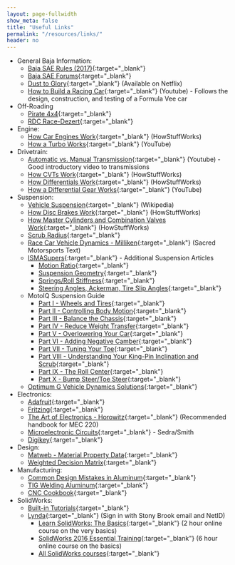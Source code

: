 ```yaml
---
layout: page-fullwidth
show_meta: false
title: "Useful Links"
permalink: "/resources/links/"
header: no
---
```


- General Baja Information:
  - [Baja SAE Rules (2017)](http://students.sae.org/cds/bajasae/rules/){:target="_blank"}
  - [Baja SAE Forums](http://forums.bajasae.net/forum/){:target="_blank"}
  - [Dust to Glory](http://www.netflix.com/search/dust%2520to%2520glory){:target="_blank"} (Available on Netflix)
  - [How to Build a Racing Car](https://www.youtube.com/channel/UCj1P9eBlPZKyT2k9pFEMBjA/featured){:target="_blank"} (Youtube) - Follows the design, construction, and testing of a Formula Vee car
- Off-Roading
  - [Pirate 4x4](http://www.pirate4x4.com/forum/){:target="_blank"}
  - [RDC Race-Dezert](http://www.race-dezert.com/home/){:target="_blank"}
- Engine:
  - [How Car Engines Work](http://auto.howstuffworks.com/engine.htm){:target="_blank"} (HowStuffWorks)
  - [How a Turbo Works](https://www.youtube.com/watch?v=rLDgQg6bq7o){:target="_blank"} (YouTube)
- Drivetrain:
  - [Automatic vs. Manual Transmission](https://www.youtube.com/watch?v=auQgOtveQi0){:target="_blank"} (Youtube) - Good introductory video to transmissions
  - [How CVTs Work](http://auto.howstuffworks.com/cvt.htm){:target="_blank"} (HowStuffWorks)
  - [How Differentials Work](http://auto.howstuffworks.com/differential.htm){:target="_blank"} (HowStuffWorks)
  - [How a Differential Gear Works](https://www.youtube.com/watch?v=K4JhruinbWc){:target="_blank"} (YouTube)
- Suspension:
  - [Vehicle Suspension](https://en.wikipedia.org/wiki/Suspension_(vehicle)){:target="_blank"} (Wikipedia)
  - [How Disc Brakes Work](http://auto.howstuffworks.com/auto-parts/brakes/brake-types/disc-brake.htm){:target="_blank"} (HowStuffWorks)
  - [How Master Cylinders and Combination Valves Work](http://auto.howstuffworks.com/auto-parts/brakes/brake-types/master-brake1.htm){:target="_blank"} (HowStuffWorks)
  - [Scrub Radius](http://www.hrsprings.com/technical/scrub_radius){:target="_blank"}
  - [Race Car Vehicle Dynamics - Milliken](http://www.amazon.com/Race-Vehicle-Dynamics-R146-Publisher/dp/B004XEA3E2/){:target="_blank"} (Sacred Motorsports Text)
  - [ISMASupers](http://www.ismasupers.com/index.php/tech-talk-archive){:target="_blank"} - Additional Suspension Articles
    - [Motion Ratio](http://ismasupers.com/downloads/tech-talk/Tech-01%20Motion%20ratios-4.pdf){:target="_blank"}
    - [Suspension Geometry](http://ismasupers.com/downloads/tech-talk/Tech-02%20Suspension%20Geometry%20relations%204.pdf){:target="_blank"}
    - [Springs/Roll Stiffness](http://ismasupers.com/downloads/tech-talk/Tech-03%20Springs-Roll%20Stiffness-4.pdf){:target="_blank"}
    - [Steering Angles, Ackerman, Tire Slip Angles](http://ismasupers.com/downloads/tech-talk/tech-04understandingsteering-4.pdf){:target="_blank"}
  - MotoIQ Suspension Guide
    - [Part I - Wheels and Tires](http://www.motoiq.com/MagazineArticles/tabid/59/articleType/ArticleView/articleId/1424/The-Ultimate-guide-to-Suspension-and-Handling-Part-1-Wheels-and-Tires.aspx){:target="_blank"}
    - [Part II - Controlling Body Motion](http://www.motoiq.com/MagazineArticles/ID/1491/categoryId/120/The-Ultimate-guide-to-Suspension-and-Handling-Part-2-Controlling-Body-Motion.aspx){:target="_blank"}
    - [Part III - Balance the Chassis](http://www.motoiq.com/MagazineArticles/ID/1595/categoryId/120/The-Ultimate-Guide-to-Suspension-and-Handling-Part-3-Balance-the-chassis.aspx){:target="_blank"}
    - [Part IV - Reduce Weight Transfer](http://www.motoiq.com/MagazineArticles/ID/1650/categoryId/120/The-Ultimate-Guide-to-Suspension-and-Handling-Part-4-Reduce-weight-transfer.aspx){:target="_blank"}
    - [Part V - Overlowering Your Car](http://www.motoiq.com/MagazineArticles/ID/1712/categoryId/120/The-Ultimate-Handling-Guide-Part-V-The-One-Unforgivable-Sin-Overlowering-Your-Car.aspx){:target="_blank"}
    - [Part VI - Adding Negative Camber](http://www.motoiq.com/MagazineArticles/ID/1781/categoryId/120/The-Ultimate-Guide-to-Suspension-and-Handling-Part-Six-Adding-Negative-Camber.aspx){:target="_blank"}
    - [Part VII - Tuning Your Toe](http://www.motoiq.com/MagazineArticles/ID/1936/categoryId/120/The-Ultimate-Guide-to-Suspension-and-Handling-Part-Seven--Tuning-your-Toe.aspx){:target="_blank"}
    - [Part VIII - Understanding Your King-Pin Inclination and Scrub](http://www.motoiq.com/MagazineArticles/ID/1982/categoryId/120/The-Ultimate-Handling-Guide-Part-8-Understanding-Your-Caster-King-Pin-Inclination-and-Scrub.aspx){:target="_blank"}
    - [Part IX - The Roll Center](http://www.motoiq.com/MagazineArticles/ID/2804/categoryId/120/The-Ultimate-Guide-to-Suspension-and-Handling-Its-All-in-the-Geometry-Part-One-The-Roll-Center.aspx){:target="_blank"}
    - [Part X - Bump Steer/Toe Steer](http://www.motoiq.com/MagazineArticles/ID/3608/categoryId/120/The-Ultimate-Guide-to-Suspension-and-Handling--Bump-SteerToe-Steer.aspx){:target="_blank"}
  - [Optimum G Vehicle Dynamics Solutions](http://www.optimumg.com/technical/){:target="_blank"}
- Electronics:
  - [Adafruit](https://www.adafruit.com/){:target="_blank"}
  - [Fritzing](http://fritzing.org/home/){:target="_blank"}
  - [The Art of Electronics - Horowitz](http://www.amazon.com/Art-Electronics-Paul-Horowitz/dp/0521809266/){:target="_blank"} (Recommended handbook for MEC 220)
  - [Microelectronic Circuits](http://www.amazon.com/Microelectronic-Circuits-Electrical-Computer-Engineering/dp/0195323033/){:target="_blank"} - Sedra/Smith
  - [Digikey](http://www.digikey.com/){:target="_blank"}
- Design:
  - [Matweb - Material Property Data](http://matweb.com/){:target="_blank"}
  - [Weighted Decision Matrix](http://deseng.ryerson.ca/dokuwiki/design:weighted_decision_matrix){:target="_blank"}
- Manufacturing:
  - [Common Design Mistakes in Aluminum](http://www.lincolnelectric.com/en-us/support/welding-how-to/Pages/aluminum-design-mistakes-detail.aspx){:target="_blank"}
  - [TIG Welding Aluminum](http://www.lincolnelectric.com/en-us/support/welding-how-to/Pages/tig-welding-aluminum-detail.aspx){:target="_blank"}
  - [CNC Cookbook](http://www.cnccookbook.com/){:target="_blank"}
- SolidWorks:
  - [Built-in Tutorials](http://blogs.solidworks.com/solidworksblog/2013/05/get-more-with-solidworks-tutorials.html){:target="_blank"}
  - [Lynda](http://lynda.com){:target="_blank"} (Sign in with Stony Brook email and NetID)
    - [Learn SolidWorks: The Basics](https://www.lynda.com/SOLIDWORKS-tutorials/Learn-SOLIDWORKS-Basics/443026-2.html){:target="_blank"} (2 hour online course on the very basics)
    - [SolidWorks 2016 Essential Training](https://www.lynda.com/SOLIDWORKS-tutorials/SOLIDWORKS-2016-Essential-Training/418967-2.html){:target="_blank"} (6 hour online course on the basics)
    - [All SolidWorks courses](https://www.lynda.com/Solidworks-training-tutorials/1157-0.html){:target="_blank"}
